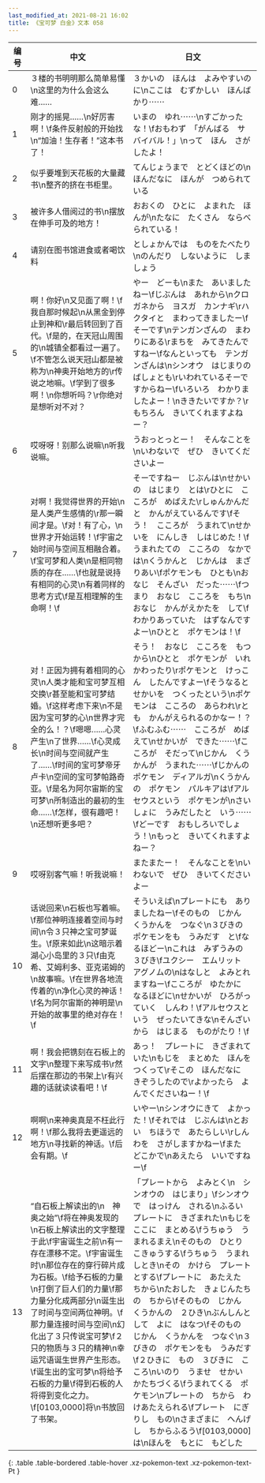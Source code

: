 ```yaml
---
last_modified_at: 2021-08-21 16:02
title: 《宝可梦 白金》文本 058
---
```

| 编号 | 中文 | 日文 |
| ---- | ---- | ---- |
| 0 | ３楼的书明明那么简单易懂\n这里的为什么会这么难…… | ３かいの　ほんは　よみやすいのに\nここは　むずかしい　ほんばかり⋯⋯ |
| 1 | 刚才的摇晃……\n好厉害啊！\f条件反射般的开始找\n“加油！生存者！”这本书了！ | いまの　ゆれ⋯⋯\nすごかったな！\fおもわず　「がんばる　サバイバル！」\nって　ほん　さがしたよ！ |
| 2 | 似乎要堆到天花板的大量藏书\n整齐的挤在书柜里。 | てんじょうまで　とどくほどの\nほんだなに　ほんが　つめられている |
| 3 | 被许多人借阅过的书\n摆放在伸手可及的地方！ | おおくの　ひとに　よまれた　ほんが\nたなに　たくさん　ならべられている！ |
| 4 | 请别在图书馆进食或者喝饮料 | としょかんでは　ものをたべたり\nのんだり　しないように　しましょう |
| 5 | 啊！你好\n又见面了啊！\f我自那时候起\n从黑金到停止到神和\r最后转回到了百代。\f是的，在天冠山周围的\n城镇全都看过一遍了。\f不管怎么说天冠山都是被称为\n神奥开始地方的\r传说之地嘛。\f学到了很多啊！\n你想听吗？\r你绝对是想听对不对？ | やー　どーも\nまた　あいましたねー\fじぶんは　あれから\nクロガネから　ヨスガ　カンナギ\rハクタイと　まわってきましたー\fそーです\nテンガンざんの　まわりにある\rまちを　みてきたんですねー\fなんといっても　テンガンざんは\nシンオウ　はじまりの　ばしょとも\rいわれているそーですからねー\fいろいろ　わかりましたよー！\nききたいですか？\rもちろん　きいてくれますよねー？ |
| 6 | 哎呀呀！别那么说嘛\n听我说嘛。 | うおっとっとー！　そんなことを\nいわないで　ぜひ　きいてくださいよー |
| 7 | 对啊！我觉得世界的开始\n是人类产生感情的\r那一瞬间才是。\f对！有了心，\n世界才开始运转！\f宇宙之始时间与空间互相融合着。\f宝可梦和人类\n是相同物质的存在……\f也就是说持有相同的心灵\n有着同样的思考方式\f是互相理解的生命啊！\f | そーですねー　じぶんは\nせかいの　はじまり　とは\rひとに　こころが　めばえた\rしゅんかんだと　かんがえているんです\fそう！　こころが　うまれて\nせかいを　にんしき　しはじめた！\fうまれたての　こころの　なかでは\nくうかんと　じかんは　まざりあい\fポケモンも　ひとも\nおなじ　そんざい　だった⋯⋯\fつまり　おなじ　こころを　もち\nおなじ　かんがえかたを　して\fわかりあっていた　はずなんですよー\nひとと　ポケモンは！\f |
| 8 | 对！正因为拥有着相同的心灵\n人类才能和宝可梦互相交换\r甚至能和宝可梦结婚。\f这样考虑下来\n不是因为宝可梦的心\n世界才完全的么！？\f嗯嗯……心灵产生\n了世界……\f心灵成长\n时间与空间就产生了……\f时间的宝可梦帝牙卢卡\n空间的宝可梦帕路奇亚。\f是名为阿尔宙斯的宝可梦\n所制造出的最初的生命……\f怎样，很有趣吧！\n还想听更多吧？ | そう！　おなじ　こころを　もつから\nひとと　ポケモンが　いれかわったり\rポケモンと　けっこん　したんですよー\fそうなると　せかいを　つくったという\nポケモンは　こころの　あらわれ\rとも　かんがえられるのかなー！？\fふむふむ⋯⋯　こころが　めばえて\nせかいが　できた⋯⋯\fこころが　そだって\nじかん　くうかんが　うまれた⋯⋯\fじかんの　ポケモン　ディアルガ\nくうかんの　ポケモン　パルキアは\fアルセウスという　ポケモンが\nさいしょに　うみだしたと　いう⋯⋯\fどーです　おもしろいでしょう！\nもっと　きいてくれますよねー？ |
| 9 | 哎呀别客气嘛！听我说嘛！ | またまたー！　そんなことを\nいわないで　ぜひ　きいてくださいよー |
| 10 | 话说回来\n石板也写着嘛。\f那位神明连接着空间与时间\n令３只神之宝可梦诞生。\f原来如此\n这暗示着湖心小岛里的３只\f由克希、艾姆利多、亚克诺姆的\n故事嘛。\f在世界各地流传着的\n净化心灵的神话！\f名为阿尔宙斯的神明是\n开始的故事里的绝对存在！\f | そういえば\nプレートにも　ありましたねー\fそのもの　じかん　くうかんを　つなぐ\n３びきの　ポケモンをも　うみだす　と\fなるほどー\nこれは　みずうみの　３びき\fユクシー　エムリット　アグノムの\nはなしと　よみとれますねー\fこころが　ゆたかに　なるほどに\nせかいが　ひろがっていく　しんわ！\fアルセウスという　ぜったいてきな\nそんざいから　はじまる　ものがたり！\f |
| 11 | 啊！我会把镌刻在石板上的文字\n整理下来写成书\r然后摆在那边的书架上\r有兴趣的话就读读看吧！\f | あっ！　プレートに　きざまれていた\nもじを　まとめた　ほんをつくって\rそこの　ほんだなに　きぞうしたので\rよかったら　よんでくださいねー！\f |
| 12 | 啊啊\n来神奥真是不枉此行啊！\f那么我将去更遥远的地方\n寻找新的神话。\f后会有期。\f | いやー\nシンオウにきて　よかった！\fそれでは　じぶんは\nとおい　ちほうで　あたらしい\rしんわを　さがしますかねー\fまた　どこかで\nあえたら　いいですねー\f |
| 13 | “自石板上解读出的\n　神奥之始”\f将在神奥发现的\n石板上解读出的文字整理于此\f宇宙诞生之前\n有一存在漂移不定。\f宇宙诞生时\n那位存在的穿行碎片成为石板。\f给予石板的力量\n打倒了巨人们的力量\f那力量分化成两部分\n诞生出了时间与空间两位神明。\f那力量连接时间与空间\n幻化出了３只传说宝可梦\f２只的物质与３只的精神\n幸运咒语诞生世界产生形态。\f诞生出的宝可梦\n将给予石板的力量\f得到石板的人将得到变化之力。\f[0103,0000]将\n书放回了书架。 | 「プレートから　よみとく\n　シンオウの　はじまり」\fシンオウで　はっけん　される\nふるい　プレートに　きざまれた\nもじを　ここに　まとめる\fうちゅう　うまれるまえ\nそのもの　ひとり　こきゅうする\fうちゅう　うまれしとき\nその　かけら　プレートとする\fプレートに　あたえた　ちから\nたおした　きょじんたちの　ちから\fそのもの　じかん　くうかんの　２ひき\nぶんしんとして　よに　はなつ\fそのもの　じかん　くうかんを　つなぐ\n３びきの　ポケモンをも　うみだす\f２ひきに　もの　３びきに　こころ\nいのり　うませ　せかい　かたちづくる\fうまれてくる　ポケモン\nプレートの　ちから　わけあたえられる\fプレート　にぎりし　もの\nさまざまに　へんげし　ちからふるう\f[0103,0000]は\nほんを　もとに　もどした |
{: .table .table-bordered .table-hover .xz-pokemon-text .xz-pokemon-text-Pt }